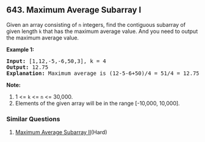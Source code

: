 ## 643. Maximum Average Subarray I

<p>
Given an array consisting of <code>n</code> integers, find the contiguous subarray of given length <code>k</code> that has the maximum average value. And you need to output the maximum average value.
</p>

<p><b>Example 1:</b><br />
<pre>
<b>Input:</b> [1,12,-5,-6,50,3], k = 4
<b>Output:</b> 12.75
<b>Explanation:</b> Maximum average is (12-5-6+50)/4 = 51/4 = 12.75
</pre>
</p>

<p><b>Note:</b><br>
<ol>
<li>1 <= <code>k</code> <= <code>n</code> <= 30,000.</li>
<li>Elements of the given array will be in the range [-10,000, 10,000].</li>
</ol>
</p>

### Similar Questions
  1. [Maximum Average Subarray II](https://github.com/openset/leetcode/tree/master/solution/maximum-average-subarray-ii)(Hard)
